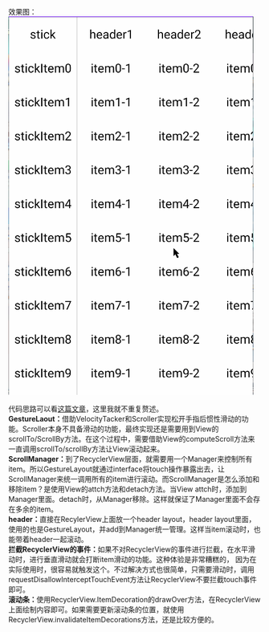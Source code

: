效果图：<br/>
![](demo.gif)

代码思路可以看[这篇文章](https://blog.csdn.net/android_upl/article/details/130190475)，这里我就不重复赘述。<br/>
<b>GestureLaout：</b>借助VelocityTacker和Scroller实现松开手指后惯性滑动的功能。Scroller本身不具备滑动的功能，最终实现还是需要用到View的scrollTo/ScrollBy方法。在这个过程中，需要借助View的computeScroll方法来一直调用scrollTo/scrollBy方法让View滚动起来。<br/>
<b>ScrollManager：</b>到了RecyclerView层面，就需要用一个Manager来控制所有item。所以GestureLayout就通过interface将touch操作暴露出去，让ScrollManager来统一调用所有的item进行滚动。而ScrollManager是怎么添加和移除item？是使用View的attch方法和detach方法。当View&nbsp;attch时，添加到Manager里面。detach时，从Manager移除。这样就保证了Manager里面不会存在多余的item。<br/>
<b>header：</b>直接在RecylerView上面放一个header&nbsp;layout，header&nbsp;layout里面，使用的也是GestureLayout，并add到Manager统一管理。这样当item滚动时，也能带着header一起滚动。<br/>
<b>拦截RecyclerView的事件：</b>如果不对RecyclerView的事件进行拦截，在水平滑动时，进行垂直滑动就会打断item滑动的功能。这种体验是非常糟糕的， 因为在实际使用时，很容易就触发这个。不过解决方式也很简单，只需要滑动时，调用requestDisallowInterceptTouchEvent方法让RecyclerView不要拦截touch事件即可。<br/>
<b>滚动条：</b>使用RecyclerView.ItemDecoration的drawOver方法，在RecyclerView上面绘制内容即可。如果需要更新滚动条的位置，就使用RecyclerView.invalidateItemDecorations方法，还是比较方便的。
